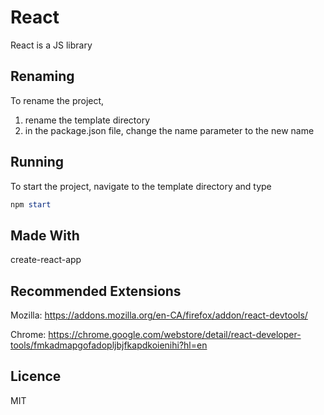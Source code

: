 # React

React is a JS library 


## Renaming

To rename the project, 

1. rename the template directory
2. in the package.json file, change the name parameter to the new name


## Running

To start the project, navigate to the template directory and type

```powershell
npm start
```



## Made With

create-react-app


## Recommended Extensions

Mozilla: https://addons.mozilla.org/en-CA/firefox/addon/react-devtools/

Chrome: https://chrome.google.com/webstore/detail/react-developer-tools/fmkadmapgofadopljbjfkapdkoienihi?hl=en


## Licence

MIT

